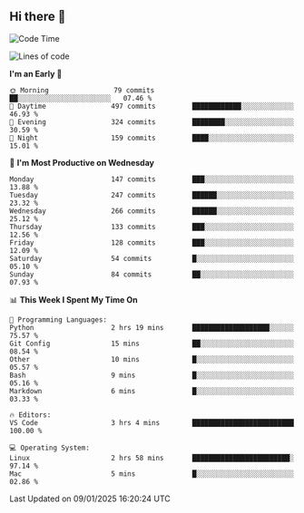 ## Hi there 👋

<!--
**Wangmerlyn/Wangmerlyn** is a ✨ _special_ ✨ repository because its `README.md` (this file) appears on your GitHub profile.

Here are some ideas to get you started:

- 🔭 I’m currently working on ...
- 🌱 I’m currently learning ...
- 👯 I’m looking to collaborate on ...
- 🤔 I’m looking for help with ...
- 💬 Ask me about ...
- 📫 How to reach me: ...
- 😄 Pronouns: ...
- ⚡ Fun fact: ...
-->
<!--START_SECTION:waka-->
![Code Time](http://img.shields.io/badge/Code%20Time-3%20hrs%204%20mins-blue)

![Lines of code](https://img.shields.io/badge/From%20Hello%20World%20I%27ve%20Written-8.1%20million%20lines%20of%20code-blue)

**I'm an Early 🐤** 

```text
🌞 Morning                79 commits          ██░░░░░░░░░░░░░░░░░░░░░░░   07.46 % 
🌆 Daytime                497 commits         ████████████░░░░░░░░░░░░░   46.93 % 
🌃 Evening                324 commits         ████████░░░░░░░░░░░░░░░░░   30.59 % 
🌙 Night                  159 commits         ████░░░░░░░░░░░░░░░░░░░░░   15.01 % 
```
📅 **I'm Most Productive on Wednesday** 

```text
Monday                   147 commits         ███░░░░░░░░░░░░░░░░░░░░░░   13.88 % 
Tuesday                  247 commits         ██████░░░░░░░░░░░░░░░░░░░   23.32 % 
Wednesday                266 commits         ██████░░░░░░░░░░░░░░░░░░░   25.12 % 
Thursday                 133 commits         ███░░░░░░░░░░░░░░░░░░░░░░   12.56 % 
Friday                   128 commits         ███░░░░░░░░░░░░░░░░░░░░░░   12.09 % 
Saturday                 54 commits          █░░░░░░░░░░░░░░░░░░░░░░░░   05.10 % 
Sunday                   84 commits          ██░░░░░░░░░░░░░░░░░░░░░░░   07.93 % 
```


📊 **This Week I Spent My Time On** 

```text
💬 Programming Languages: 
Python                   2 hrs 19 mins       ███████████████████░░░░░░   75.57 % 
Git Config               15 mins             ██░░░░░░░░░░░░░░░░░░░░░░░   08.54 % 
Other                    10 mins             █░░░░░░░░░░░░░░░░░░░░░░░░   05.57 % 
Bash                     9 mins              █░░░░░░░░░░░░░░░░░░░░░░░░   05.16 % 
Markdown                 6 mins              █░░░░░░░░░░░░░░░░░░░░░░░░   03.33 % 

🔥 Editors: 
VS Code                  3 hrs 4 mins        █████████████████████████   100.00 % 

💻 Operating System: 
Linux                    2 hrs 58 mins       ████████████████████████░   97.14 % 
Mac                      5 mins              █░░░░░░░░░░░░░░░░░░░░░░░░   02.86 % 
```


 Last Updated on 09/01/2025 16:20:24 UTC
<!--END_SECTION:waka-->
